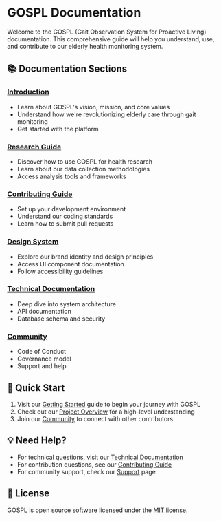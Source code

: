 # GOSPL Documentation

Welcome to the GOSPL (Gait Observation System for Proactive Living) documentation. This comprehensive guide will help you understand, use, and contribute to our elderly health monitoring system.

## 📚 Documentation Sections

### [Introduction](./introduction/vision-and-mission.md)
- Learn about GOSPL's vision, mission, and core values
- Understand how we're revolutionizing elderly care through gait monitoring
- Get started with the platform

### [Research Guide](./research/overview.md)
- Discover how to use GOSPL for health research
- Learn about our data collection methodologies
- Access analysis tools and frameworks

### [Contributing Guide](./contributing/how-to-contribute.md)
- Set up your development environment
- Understand our coding standards
- Learn how to submit pull requests

### [Design System](./design/brand-guidelines.md)
- Explore our brand identity and design principles
- Access UI component documentation
- Follow accessibility guidelines

### [Technical Documentation](./technical/architecture/overview.md)
- Deep dive into system architecture
- API documentation
- Database schema and security

### [Community](./community/code-of-conduct.md)
- Code of Conduct
- Governance model
- Support and help

## 🚀 Quick Start

1. Visit our [Getting Started](./introduction/getting-started.md) guide to begin your journey with GOSPL
2. Check out our [Project Overview](./introduction/project-overview.md) for a high-level understanding
3. Join our [Community](./community/support.md) to connect with other contributors

## 💡 Need Help?

- For technical questions, visit our [Technical Documentation](./technical/architecture/overview.md)
- For contribution questions, see our [Contributing Guide](./contributing/how-to-contribute.md)
- For community support, check our [Support](./community/support.md) page

## 📝 License

GOSPL is open source software licensed under the [MIT license](../LICENSE). 